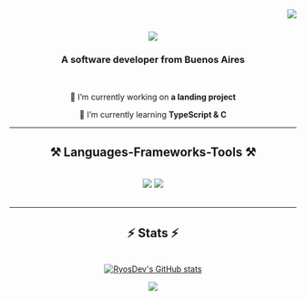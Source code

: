 <img align="right" src="https://visitor-badge.laobi.icu/badge?page_id=salesp07.salesp07" />

<h1 align="center">
    <img src="https://readme-typing-svg.herokuapp.com/?font=Righteous&size=35&center=true&vCenter=true&width=500&height=70&duration=4000&lines=Hi!+👋;+I'm+Ryos!;" />
</h1>

<h3 align="center">A software developer from Buenos Aires</h3>

<br/>

<div align="center">
 
 🔭 I’m currently working on **a landing project**
 
 🌱 I’m currently learning **TypeScript & C**


 </div>
 <hr/>
 
<h2 align="center">⚒️ Languages-Frameworks-Tools ⚒️</h2>
<br/>
<div align="center">
    <img src="https://skillicons.dev/icons?i=html,css,javascript,typescript,react,tailwind,nodejs,,express,c,nextjs"/>
    <img src="https://skillicons.dev/icons?i=github,git,vscode,figma" /><br>
</div>

<br/>
<hr/>

<h2 align="center">⚡ Stats ⚡</h2>
<br>
<div align=center>
  <a href="http://www.github.com/RyosDev"><img src="https://github-readme-stats.vercel.app/api?username=RyosDev&show_icons=true&hide=&count_private=true&title_color=84cc16&text_color=ffffff&icon_color=facc15&bg_color=1c1917&hide_border=true&show_icons=true" alt="RyosDev's GitHub stats" /></a>

<a href="http://www.github.com/RyosDev"><img src="https://github-readme-streak-stats.herokuapp.com/?user=RyosDev&stroke=ffffff&background=1c1917&ring=84cc16&fire=84cc16&currStreakNum=ffffff&currStreakLabel=84cc16&sideNums=ffffff&sideLabels=ffffff&dates=ffffff&hide_border=true" /></a>
</div>
